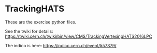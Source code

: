# TrackingHATS

These are the exercise python files.

See the twiki for details: https://twiki.cern.ch/twiki/bin/view/CMS/TrackingVertexingHATS2016LPC

The indico is here: https://indico.cern.ch/event/557379/
